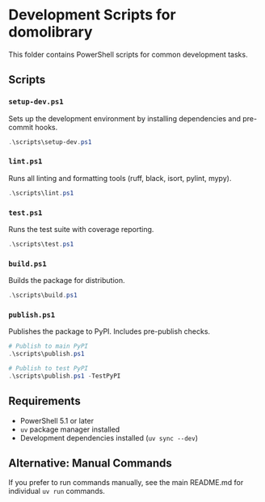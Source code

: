 # Development Scripts for domolibrary

This folder contains PowerShell scripts for common development tasks.

## Scripts

### `setup-dev.ps1`
Sets up the development environment by installing dependencies and pre-commit hooks.

```powershell
.\scripts\setup-dev.ps1
```

### `lint.ps1`
Runs all linting and formatting tools (ruff, black, isort, pylint, mypy).

```powershell
.\scripts\lint.ps1
```

### `test.ps1`
Runs the test suite with coverage reporting.

```powershell
.\scripts\test.ps1
```

### `build.ps1`
Builds the package for distribution.

```powershell
.\scripts\build.ps1
```

### `publish.ps1`
Publishes the package to PyPI. Includes pre-publish checks.

```powershell
# Publish to main PyPI
.\scripts\publish.ps1

# Publish to test PyPI
.\scripts\publish.ps1 -TestPyPI
```

## Requirements

- PowerShell 5.1 or later
- `uv` package manager installed
- Development dependencies installed (`uv sync --dev`)

## Alternative: Manual Commands

If you prefer to run commands manually, see the main README.md for individual `uv run` commands.
